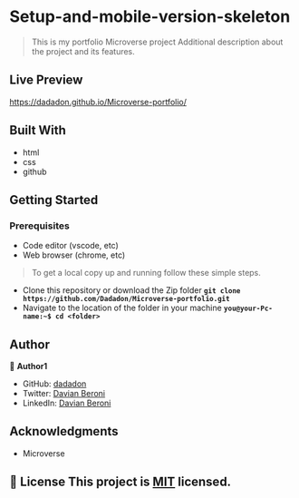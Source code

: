 # Setup-and-mobile-version-skeleton

> This is my portfolio Microverse project
Additional description about the project and its features.

## Live Preview
https://dadadon.github.io/Microverse-portfolio/

## Built With

- html
- css
- github

## Getting Started

### Prerequisites
 - Code editor (vscode, etc)
 - Web browser (chrome, etc)

>To get a local copy up and running follow these simple steps.
 - Clone this repository or download the Zip folder
    **``git clone https://github.com/Dadadon/Microverse-portfolio.git``**
 - Navigate to the location of the folder in your machine
    **``you@your-Pc-name:~$ cd <folder>``**
 

## Author
👤 **Author1**

- GitHub: [dadadon](https://github.com/dadadon)
- Twitter: [Davian Beroni](https://twitter.com/davianberoni)
- LinkedIn: [Davian Beroni](https://www.linkedin.com/in/davian-beroni-502351b7/)

## Acknowledgments

- Microverse

## 📝 License This project is [MIT](./MIT.md) licensed.

